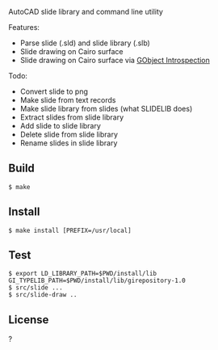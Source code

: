 AutoCAD slide library and command line utility

Features:

* Parse slide (.sld) and slide library (.slb)
* Slide drawing on Cairo surface
* Slide drawing on Cairo surface via [GObject Introspection](https://gi.readthedocs.io/en/latest/)

Todo:

* Convert slide to png
* Make slide from text records
* Make slide library from slides (what SLIDELIB does)
* Extract slides from slide library
* Add slide to slide library
* Delete slide from slide library
* Rename slides in slide library

## Build

```
$ make
```

## Install

```
$ make install [PREFIX=/usr/local]
```

## Test

```
$ export LD_LIBRARY_PATH=$PWD/install/lib GI_TYPELIB_PATH=$PWD/install/lib/girepository-1.0
$ src/slide ...
$ src/slide-draw ..
```

## License

?
